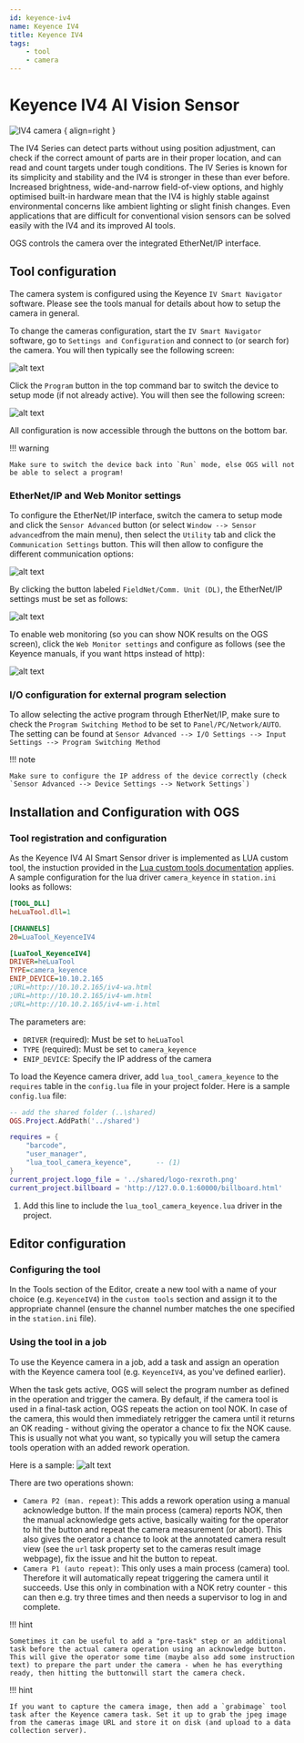 ```yaml
---
id: keyence-iv4
name: Keyence IV4
title: Keyence IV4
tags:
    - tool
    - camera
---
```


# Keyence IV4 AI Vision Sensor

![IV4 camera](resources/keyence-iv4.png) { align=right }

The IV4 Series can detect parts without using position adjustment, can check if the correct amount of parts are in their proper location, and can read and count targets under tough conditions. The IV Series is known for its simplicity and stability and the IV4 is stronger in these than ever before. Increased brightness, wide-and-narrow field-of-view options, and highly optimised built-in hardware mean that the IV4 is highly stable against environmental concerns like ambient lighting or slight finish changes. Even applications that are difficult for conventional vision sensors can be solved easily with the IV4 and its improved AI tools.

OGS controls the camera over the integrated EtherNet/IP interface. 

## Tool configuration

The camera system is configured using the Keyence `IV Smart Navigator` software. Please see the tools manual for details about how to setup the camera in general.

To change the cameras configuration, start the `IV Smart Navigator` software, go to `Settings and Configuration` and connect to (or search for) the camera. You will then typically see the following screen:

![alt text](resources/keyence-mode-run.png)

Click the `Program` button in the top command bar to switch the device to setup mode (if not already active). You will then see the following screen:

![alt text](resources/keyence-mode-setup.png)

All configuration is now accessible through the buttons on the bottom bar.

!!! warning

    Make sure to switch the device back into `Run` mode, else OGS will not be able to select a program! 

### EtherNet/IP and Web Monitor settings

To configure the EtherNet/IP interface, switch the camera to setup mode and click the `Sensor Advanced` button (or select `Window --> Sensor advanced`from the main menu), then select the `Utility` tab and click the `Communication Settings` button. This will then allow to configure the different communication options:

![alt text](resources/keyence-settings-comm.png)

By clicking the button labeled `FieldNet/Comm. Unit (DL)`, the EtherNet/IP settings must be set as follows:

![alt text](resources/keyence-settings-fieldbus.png)

To enable web monitoring (so you can show NOK results on the OGS screen), click the `Web Monitor settings` and configure as follows (see the Keyence manuals, if you want https instead of http):

![alt text](resources/keyence-settings-web.png)

### I/O configuration for external program selection

To allow selecting the active program through EtherNet/IP, make sure to check the `Program Switching Method` to be set to `Panel/PC/Network/AUTO`. The setting can be found at `Sensor Advanced --> I/O Settings --> Input Settings --> Program Switching Method`

!!! note

    Make sure to configure the IP address of the device correctly (check `Sensor Advanced --> Device Settings --> Network Settings`) 


## Installation and Configuration with OGS

### Tool registration and configuration

As the Keyence IV4 AI Smart Sensor driver is implemented as LUA custom tool, the instuction provided in the [Lua custom tools documentation](../../v3/lua/customtools.md) applies. A sample configuration for the lua driver `camera_keyence` in `station.ini` looks as follows:

``` ini
[TOOL_DLL]
heLuaTool.dll=1 

[CHANNELS]
20=LuaTool_KeyenceIV4 

[LuaTool_KeyenceIV4]
DRIVER=heLuaTool
TYPE=camera_keyence
ENIP_DEVICE=10.10.2.165
;URL=http://10.10.2.165/iv4-wa.html
;URL=http://10.10.2.165/iv4-wm.html
;URL=http://10.10.2.165/iv4-wm-i.html
```

The parameters are:

- `DRIVER` (required): Must be set to `heLuaTool`
- `TYPE` (required): Must be set to `camera_keyence`
- `ENIP_DEVICE`: Specify the IP address of the camera 

To load the Keyence camera driver, add `lua_tool_camera_keyence` to the `requires` table in the `config.lua` file in your project folder. Here is a sample `config.lua` file:

```  lua hl_lines="7"
-- add the shared folder (..\shared)
OGS.Project.AddPath('../shared')

requires = {
	"barcode",
	"user_manager",
	"lua_tool_camera_keyence",      -- (1)
}
current_project.logo_file = '../shared/logo-rexroth.png'
current_project.billboard = 'http://127.0.0.1:60000/billboard.html'
```
1.  Add this line to include the `lua_tool_camera_keyence.lua` driver in the project.


## Editor configuration

### Configuring the tool

In the Tools section of the Editor, create a new tool with a name of your choice (e.g. `KeyenceIV4`) in the `custom tools` section and assign it to the appropriate channel (ensure the channel number matches the one specified in the `station.ini` file). 

### Using the tool in a job

To use the Keyence camera in a job, add a task and assign an operation with the Keyence camera tool (e.g. `KeyenceIV4`, as you've defined earlier).

When the task gets active, OGS will select the program number as defined in the operation and trigger the camera. By default, if the camera tool is used in a final-task action, OGS repeats the action on tool NOK. In case of the camera, this would then immediately retrigger the camera until it returns an OK reading - without giving the operator a chance to fix the NOK cause. This is usually not what you want, so typically you will setup the camera tools operation with an added rework operation.

Here is a sample:
![alt text](resources/keyence-ogs-operation.png)

There are two operations shown:
- `Camera P2 (man. repeat)`: This adds a rework operation using a manual acknowledge button. If the main process (camera) reports NOK, then the manual acknowledge gets active, basically waiting for the operator to hit the button and repeat the camera measurement (or abort). This also gives the oerator a chance to look at the annotated camera result view (see the `url` task property set to the cameras result image webpage), fix the issue and hit the button to repeat. 
- `Camera P1 (auto repeat)`: This only uses a main process (camera) tool. Therefore it will automatically repeat triggering the camera until it succeeds. Use this only in combination with a NOK retry counter - this can then e.g. try three times and then needs a supervisor to log in and complete.

!!! hint 

    Sometimes it can be useful to add a "pre-task" step or an additional task before the actual camera operation using an acknowledge button. This will give the operator some time (maybe also add some instruction text) to prepare the part under the camera - when he has everything ready, then hitting the buttonwill start the camera check.

!!! hint 

    If you want to capture the camera image, then add a `grabimage` tool task after the Keyence camera task. Set it up to grab the jpeg image from the cameras image URL and store it on disk (and upload to a data collection server). 

